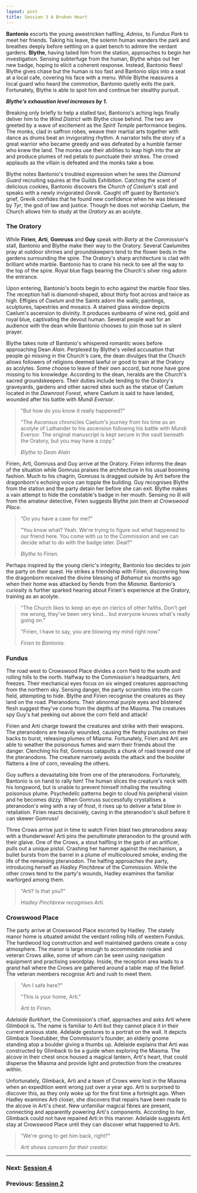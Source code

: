 ```yaml
---
layout: post
title: Session 3 A Broken Heart
---
```


**Bantonio** escorts the young awestricken halfling, *Adniss*, to *Fundus Park* to meet her friends. Taking his leave, the solemn human wanders the park and breathes deeply before settling on a quiet bench to admire the verdant gardens. **Blythe**, having tailed him from the station, approaches to begin her investigation. Sensing subterfuge from the human, Blythe whips out her new badge, hoping to elicit a coherent response. Instead, Bantonio flees! Blythe gives chase but the human is too fast and Bantonio slips into a seat at a local cafe, covering his face with a menu. While Blythe reassures a local guard who heard the commotion, Bantonio quietly exits the park. Fortunately, Blythe is able to spot him and continue her stealthy pursuit.

***Blythe's exhaustion level increases by 1.***

Breaking only briefly to help a stalled taxi, Bantonio's aching legs finally deliver him to the *Wind District* with Blythe close behind. The two are greeted by a wave of excitement as the *Spirit Temple* performance begins. The monks, clad in saffron robes, weave their martial arts together with dance as drums beat an invigorating rhythm. A narrator tells the story of a great warrior who became greedy and was defeated by a humble farmer who knew the land. The monks use their abilities to leap high into the air and produce plumes of red petals to punctuate their strikes. The crowd applauds as the villain is defeated and the monks take a bow.

Blythe notes Bantonio's troubled expression when he sees the *Diamond Guard* recruiting squires at the Guilds Exhibition. Catching the scent of delicious cookies, Bantonio discovers the *Church of Caelum*'s stall and speaks with a newly invigorated *Grevik*. Caught off guard by Bantonio's grief, Grevik confides that he found new confidence when he was blessed by *Tyr*, the god of law and justice. Though he does not worship Caelum, the Church allows him to study at the *Oratory* as an acolyte.

### The Oratory

While **Firien**, **Arti**, **Gomruss** and **Guy** speak with *Barty* at the *Commission*'s stall, Bantonio and Blythe make their way to the Oratory. Several Caelumites pray at outdoor shrines and groundskeepers tend to the flower beds in the gardens surrounding the spire. The Oratory's sharp architecture is clad with brilliant white marble. Bantonio has to crane his neck to see all the way to the top of the spire. Royal blue flags bearing the Church's silver ring adorn the entrance.

Upon entering, Bantonio's boots begin to echo against the marble floor tiles. The reception hall is diamond-shaped, about thirty foot across and twice as high. Effigies of *Caelum* and the Saints adorn the walls; paintings, sculptures, tapestries and mosaics. A stained glass window depicts Caelum's ascension to divinity. It produces sunbeams of wine red, gold and royal blue, captivating the devout human. Several people wait for an audience with the dean while Bantonio chooses to join those sat in silent prayer.

Blythe takes note of Bantonio's whispered romantic woes before approaching Dean *Alain*. Perplexed by Blythe's veiled accusation that people go missing in the Church's care, the dean divulges that the Church allows followers of religions deemed lawful or good to train at the Oratory as acolytes. Some choose to leave of their own accord, but none have gone missing to his knowledge. According to the dean, heralds are the Church's sacred groundskeepers. Their duties include tending to the Oratory's graveyards, gardens and other sacred sites such as the statue of Caelum located in the *Dawnroot Forest*, where Caelum is said to have landed, wounded after his battle with *Mundi Eversor*.

> "But how do you know it really happened?"
>
> "The Ascensus chronicles Caelum's journey from his time as an acolyte of Lathander to his ascension following his battle with Mundi Eversor. The original manuscript is kept secure in the vault beneath the Oratory, but you may have a copy."
>
> *Blythe to Dean Alain*

Firien, Arti, Gomruss and Guy arrive at the Oratory. Firien informs the dean of the situation while Gomruss praises the architecture in his usual booming fashion. Much to his chagrin, Gomruss is dragged outside by Arti before the dragonborn's echoing voice can topple the building. Guy recognises Blythe from the station and the party detain her before she can exit. Blythe makes a vain attempt to hide the constable's badge in her mouth. Sensing no ill will from the amateur detective, Firien suggests Blythe join them at *Crowswood Place*.

> "Do you have a case for me?"
>
> "You know what? Yeah. We're trying to figure out what happened to our friend here. You come with us to the Commission and we can decide what to do with the badge later. Deal?"
>
> *Blythe to Firien.*

Perhaps inspired by the young cleric's integrity, Bantonio too decides to join the party on their quest. He strikes a friendship with Firien, discovering how the dragonborn received the divine blessing of *Bahamut* six months ago when their home was attacked by fiends from the *Miasma*. Bantonio's curiosity is further sparked hearing about Firien's experience at the Oratory, training as an acolyte.

> "The Church likes to keep an eye on clerics of other faiths. Don't get me wrong, they've been very kind... but everyone knows what's really going on."
>
> "Firien, I have to say, you are blowing my mind right now."
>
> *Firien to Bantonio.*

### Fundus

The road west to Crowswood Place divides a corn field to the south and rolling hills to the north. Halfway to the Commission's headquarters, Arti freezes. Their mechanical eyes focus on six winged creatures approaching from the northern sky. Sensing danger, the party scrambles into the corn field, attempting to hide. Blythe and Firien recognise the creatures as they land on the road. Pteranodons. Their abnormal purple eyes and blistered flesh suggest they've come from the depths of the Miasma. The creatures spy Guy's hat peeking out above the corn field and attack!

Firien and Arti charge toward the creatures and strike with their weapons. The pteranodons are heavily wounded, causing the fleshy pustules on their backs to burst, releasing plumes of Miasma. Fortunately, Firien and Arti are able to weather the poisonous fumes and warn their friends about the danger. Clenching his fist, Gomruss catapults a chunk of road toward one of the pteranodons. The creature narrowly avoids the attack and the boulder flattens a line of corn, revealing the others.

Guy suffers a devastating bite from one of the pteranodons. Fortunately, Bantonio is on hand to rally him! The human slices the creature's neck with his longsword, but is unable to prevent himself inhaling the resulting poisonous plume. Psychedelic patterns begin to cloud his peripheral vision and he becomes dizzy. When Gomruss successfully crystallises a pteranodon's wing with a ray of frost, it rises up to deliver a fatal blow in retaliation. Firien reacts decisively, caving in the pteranodon's skull before it can skewer Gomruss!

Three Crows arrive just in time to watch Firien blast two pteranodons away with a thunderwave! Arti pins the penultimate pteranodon to the ground with their glaive. One of the Crows, a stout halfling in the garb of an artificer, pulls out a unique pistol. Crashing her hammer against the mechanism, a bullet bursts from the barrel in a plume of multicoloured smoke, ending the life of the remaining pteranodon. The halfing approaches the party, introducing herself as *Hadley Pinchbrew* of the Commission. While the other crows tend to the party's wounds, Hadley examines the familiar warforged among them.

> "Arti? Is that you?"
>
> *Hadley Pinchbrew recognises Arti.*

### Crowswood Place

The party arrive at Crowswood Place escorted by Hadley. The stately manor home is situated amidst the verdant rolling hills of western Fundus. The hardwood log construction and well maintained gardens create a cosy atmosphere. The manor is large enough to accommodate rookie and veteran Crows alike, some of whom can be seen using navigation equipment and practising swordplay. Inside, the reception area leads to a grand hall where the Crows are gathered around a table map of the Relief. The veteran members recognise Arti and rush to meet them.

> "Am I safe here?"
>
> "This is your home, Arti."
>
> *Arti to Firien.*

*Adelaide Burkhart*, the Commission's chief, approaches and asks Arti where *Glimback* is. The name is familiar to Arti but they cannot place it in their current anxious state. Adelaide gestures to a portrait on the wall. It depicts Glimback Toestubber, the Commission's founder, an elderly gnome standing atop a boulder giving a thumbs up. Adelaide explains that Arti was constructed by Glimback to be a guide when exploring the Miasma. The alcove in their chest once housed a magical lantern, Arti's heart, that could disperse the Miasma and provide light and protection from the creatures within.

Unfortunately, Glimback, Arti and a team of Crows were lost in the Miasma when an expedition went wrong just over a year ago. Arti is surprised to discover this, as they only woke up for the first time a fortnight ago. When Hadley examines Arti closer, she discovers that repairs have been made to the alcove in Arti's chest. New unfamiliar magical fibres are present, connecting and apparently powering Arti's components. According to her, Glimback could not have repaired Arti in this manner. Adelaide suggests Arti stay at Crowswood Place until they can discover what happened to Arti.

> "We're going to get him back, right?"
>
> *Arti shows concern for their creator.*

---

### **Next: [Session 4](session-4)**
### **Previous: [Session 2](session-2)**
